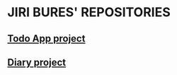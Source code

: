 
# JIRI BURES' REPOSITORIES

## [Todo App project](https://github.com/buresj/todoApp)

## [Diary project](https://github.com/buresj/projectDiary)


